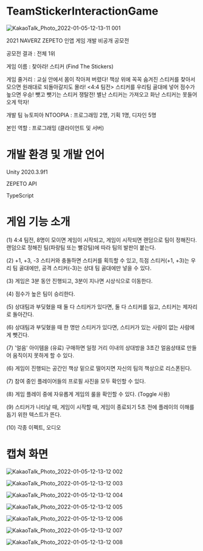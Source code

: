 # TeamStickerInteractionGame

![KakaoTalk_Photo_2022-01-05-12-13-11 001](https://user-images.githubusercontent.com/93331248/148155082-7c689583-29e2-4d10-898f-106b38a0f15d.jpeg)

2021 NAVERZ ZEPETO 인앱 게임 개발 비공개 공모전 

공모전 결과 : 전체 1위

게임 이름 : 찾아라! 스티커 (Find The Stickers)

게임 줄거리 : 교실 안에서 몸이 작아져 버렸다! 책상 위에 꼭꼭 숨겨진 스티커를 찾아서 모으면 원래대로 되돌아갈지도 몰라! <4:4 팀전> 스티커를 우리팀 골대에 넣어 점수가 높으면 우승! 뺏고 뺏기는 스티커 쟁탈전! 별난 스티커는 가져오고 화난 스티커는 못들어오게 막자!

개발 팀 뉴토피아 NTOOPIA :  프로그래밍 2명, 기획 1명, 디자인 5명

본인 역할 : 프로그래밍 (클라이언트 및 서버)


# 개발 환경 및 개발 언어

Unity 2020.3.9f1

ZEPETO API

TypeScript


# 게임 기능 소개 

(1) 4:4 팀전, 8명이 모이면 게임이 시작되고, 게임이 시작되면 랜덤으로 팀이 정해진다. 랜덤으로 정해진 팀(파랑팀 또는 빨강팀)에 따라 팀의 발판이 붙는다.

(2) +1, +3, -3 스티커와 충돌하면 스티커를 획득할 수 있고, 득점 스티커(+1, +3)는 우리 팀 골대에만, 공격 스티커(-3)는 상대 팀 골대에만 넣을 수 있다.

(3) 게임은 3분 동안 진행되고, 3분이 지나면 시상식으로 이동한다.

(4) 점수가 높은 팀이 승리한다.

(5) 상대팀과 부딪혔을 때 둘 다 스티커가 있다면, 둘 다 스티커를 잃고, 스티커는 제자리로 돌아간다.

(6) 상대팀과 부딪혔을 때 한 명만 스티커가 있다면, 스티커가 있는 사람이 없는 사람에게 뺏긴다.

(7) '얼음' 아이템을 (유료) 구매하면 일정 거리 이내의 상대방을 3초간 얼음상태로 만들어 움직이지 못하게 할 수 있다.

(6) 게임이 진행되는 공간인 책상 밑으로 떨어지면 자신의 팀의 책상으로 리스폰된다.

(7) 참여 중인 플레이어들의 프로필 사진을 모두 확인할 수 있다.

(8) 게임 플레이 중에 자유롭게 게임의 룰을 확인할 수 있다. (Toggle 사용)

(9) 스티커가 나타날 때, 게임이 시작할 때, 게임이 종료되기 5초 전에 플레이의 이해를 돕기 위한 텍스트가 뜬다.

(10) 각종 이펙트, 오디오


# 캡쳐 화면
![KakaoTalk_Photo_2022-01-05-12-13-12 002](https://user-images.githubusercontent.com/93331248/148155095-cb79993e-7740-4464-94a0-c7f9e339b87d.jpeg)

![KakaoTalk_Photo_2022-01-05-12-13-12 003](https://user-images.githubusercontent.com/93331248/148155110-0744b133-b25e-4cd6-87be-93bc3d97f619.jpeg)

![KakaoTalk_Photo_2022-01-05-12-13-12 004](https://user-images.githubusercontent.com/93331248/148155119-bb5b2ae0-0e9a-42e8-8dc2-f1d4d20152d8.jpeg)

![KakaoTalk_Photo_2022-01-05-12-13-12 005](https://user-images.githubusercontent.com/93331248/148155150-1fdb5f6e-e6ca-48a6-b84b-04c38b29e427.jpeg)

![KakaoTalk_Photo_2022-01-05-12-13-12 006](https://user-images.githubusercontent.com/93331248/148155160-2a90a5d1-8278-4938-b82a-460fe09f6312.jpeg)

![KakaoTalk_Photo_2022-01-05-12-13-12 007](https://user-images.githubusercontent.com/93331248/148155183-6647d436-775d-4f1e-9a17-cc555521d414.jpeg)

![KakaoTalk_Photo_2022-01-05-12-13-12 008](https://user-images.githubusercontent.com/93331248/148155192-57c5e7d1-c7e5-422b-9615-4ab0fe7c6ff2.jpeg)


